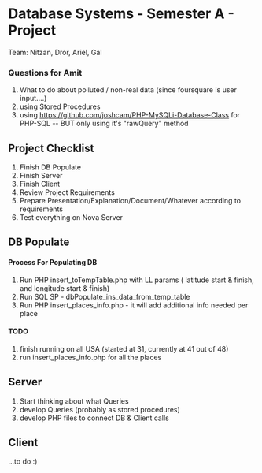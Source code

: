 # Database Systems - Semester A - Project #

Team: Nitzan, Dror, Ariel, Gal

### Questions for Amit ###
1. What to do about polluted / non-real data (since foursquare is user input....)
2. using Stored Procedures
3. using https://github.com/joshcam/PHP-MySQLi-Database-Class for PHP-SQL -- BUT only using it's "rawQuery" method

## **Project Checklist** ##
1. Finish DB Populate
2. Finish Server
3. Finish Client
4. Review Project Requirements
5. Prepare Presentation/Explanation/Document/Whatever according to requirements
6. Test everything on Nova Server

## **DB Populate** ##

#### Process For Populating DB ####

1. Run PHP insert_toTempTable.php with LL params ( latitude start & finish, and longitude start & finish)
2. Run SQL SP - dbPopulate_ins_data_from_temp_table
3. Run PHP insert_places_info.php - it will add additional info needed per place


#### TODO ####
1. finish running on all USA (started at 31, currently at 41 out of 48)
7. run insert_places_info.php for all the places

## **Server** ##

1. Start thinking about what Queries
2. develop Queries (probably as stored procedures)
3. develop PHP files to connect DB & Client calls


## **Client** ##
...to do :)